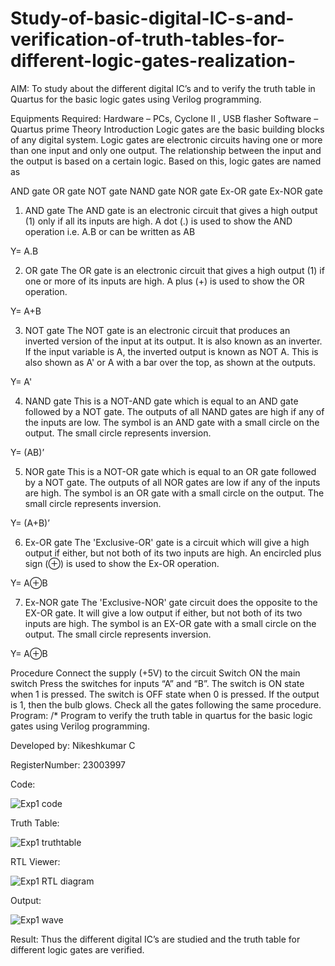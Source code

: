 # Study-of-basic-digital-IC-s-and-verification-of-truth-tables-for-different-logic-gates-realization-
 AIM:
To study about the different digital IC’s and to verify the truth table in Quartus for the basic logic gates using Verilog programming.

Equipments Required:
Hardware – PCs, Cyclone II , USB flasher
Software – Quartus prime
Theory
Introduction
Logic gates are the basic building blocks of any digital system. Logic gates are electronic circuits having one or more than one input and only one output. The relationship between the input and the output is based on a certain logic. Based on this, logic gates are named as

AND gate
OR gate
NOT gate
NAND gate
NOR gate
Ex-OR gate
Ex-NOR gate
1) AND gate
The AND gate is an electronic circuit that gives a high output (1) only if all its inputs are high. A dot (.) is used to show the AND operation i.e. A.B or can be written as AB

Y= A.B

2) OR gate
The OR gate is an electronic circuit that gives a high output (1) if one or more of its inputs are high. A plus (+) is used to show the OR operation.

Y= A+B

3) NOT gate
The NOT gate is an electronic circuit that produces an inverted version of the input at its output. It is also known as an inverter. If the input variable is A, the inverted output is known as NOT A. This is also shown as A' or A with a bar over the top, as shown at the outputs.

Y= A'

4) NAND gate
This is a NOT-AND gate which is equal to an AND gate followed by a NOT gate. The outputs of all NAND gates are high if any of the inputs are low. The symbol is an AND gate with a small circle on the output. The small circle represents inversion.

Y= (AB)’

5) NOR gate
This is a NOT-OR gate which is equal to an OR gate followed by a NOT gate. The outputs of all NOR gates are low if any of the inputs are high. The symbol is an OR gate with a small circle on the output. The small circle represents inversion.

Y= (A+B)’

6) Ex-OR gate
The 'Exclusive-OR' gate is a circuit which will give a high output if either, but not both of its two inputs are high. An encircled plus sign (⊕) is used to show the Ex-OR operation.

Y= A⊕B

7) Ex-NOR gate
The 'Exclusive-NOR' gate circuit does the opposite to the EX-OR gate. It will give a low output if either, but not both of its two inputs are high. The symbol is an EX-OR gate with a small circle on the output. The small circle represents inversion.

Y= A⊕B

Procedure
Connect the supply (+5V) to the circuit
Switch ON the main switch
Press the switches for inputs “A” and “B”. The switch is ON state when 1 is pressed. The switch is OFF state when 0 is pressed.
If the output is 1, then the bulb glows.
Check all the gates following the same procedure.
Program:
/*
Program to verify the truth table in quartus for the basic logic gates using Verilog programming.

Developed by: Nikeshkumar C 

RegisterNumber:  23003997

Code:

![Exp1 code](https://github.com/nicknikesh/Study-of-basic-digital-IC-s-and-verification-of-truth-tables-for-different-logic-gates-realization-/assets/145633284/d271ea7e-95c5-478c-9435-8d56f39ce5bc)

Truth Table:

![Exp1 truthtable](https://github.com/nicknikesh/Study-of-basic-digital-IC-s-and-verification-of-truth-tables-for-different-logic-gates-realization-/assets/145633284/a39d5109-ec00-4078-b95a-ead3eba3e340)

RTL Viewer:

![Exp1 RTL diagram](https://github.com/nicknikesh/Study-of-basic-digital-IC-s-and-verification-of-truth-tables-for-different-logic-gates-realization-/assets/145633284/708b6f88-5780-48f4-a7e4-9a11dd0bf1cd)





Output:

![Exp1 wave](https://github.com/nicknikesh/Study-of-basic-digital-IC-s-and-verification-of-truth-tables-for-different-logic-gates-realization-/assets/145633284/127d4962-6bec-4a82-8851-588b5e444332)



Result:
Thus the different digital IC’s are studied and the truth table for different logic gates are verified.
